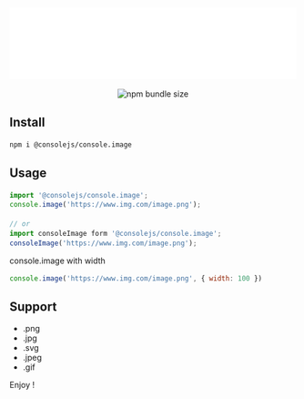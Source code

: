 <picture>
  <source media="(prefers-color-scheme: dark)" srcset="./README/dark-title.svg">
  <source media="(prefers-color-scheme: light)" srcset="./README/light-title.svg">
  <img alt="console.image" src="./README/light-title.svg">
</picture>

<p align="center">
<img alt="npm bundle size" src="https://img.shields.io/bundlephobia/minzip/@consolejs/console.image">
</p>

## Install

```bash
npm i @consolejs/console.image
```

## Usage

```ts
import '@consolejs/console.image';
console.image('https://www.img.com/image.png');

// or
import consoleImage form '@consolejs/console.image';
consoleImage('https://www.img.com/image.png');
```

console.image with width
```js
console.image('https://www.img.com/image.png', { width: 100 })
```

## Support
- .png
- .jpg
- .svg
- .jpeg
- .gif


Enjoy !

